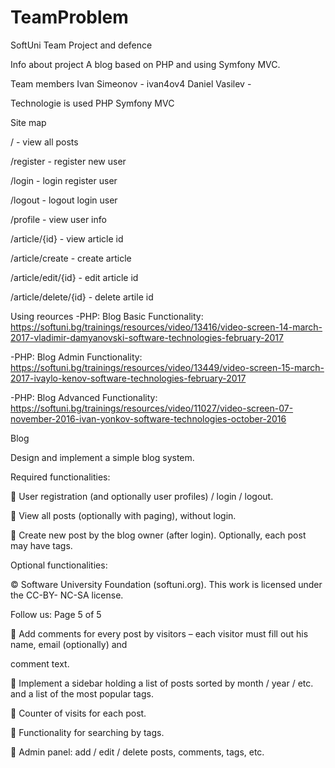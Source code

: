 # TeamProblem
SoftUni Team Project and defence
 
 Info about project 
 A blog based on PHP and using Symfony MVC.  
 
 Team members 
  Ivan Simeonov - ivan4ov4
  Daniel Vasilev - 
 
 Technologie is used 
  PHP
  Symfony MVC 
 
 Site map  

 / - view all posts
 
 /register - register new user
 
 /login    - login register user 
 
 /logout   - logout login user
 
 /profile  - view user info
 
 /article/{id} - view article id 
 
 /article/create  - create article
 
 /article/edit/{id} - edit article id 
 
 /article/delete/{id} - delete artile id
 
 
 Using reources
 -PHP: Blog Basic Functionality: https://softuni.bg/trainings/resources/video/13416/video-screen-14-march-2017-vladimir-damyanovski-software-technologies-february-2017
 
 -PHP: Blog Admin Functionality: https://softuni.bg/trainings/resources/video/13449/video-screen-15-march-2017-ivaylo-kenov-software-technologies-february-2017
 
 -PHP: Blog Advanced Functionality: https://softuni.bg/trainings/resources/video/11027/video-screen-07-november-2016-ivan-yonkov-software-technologies-october-2016
 
 
 
 
 Blog

Design and implement a simple blog system.

Required functionalities:

 User registration (and optionally user profiles) / login / logout.

 View all posts (optionally with paging), without login.

 Create new post by the blog owner (after login). Optionally, each post may have tags.

Optional functionalities:

© Software University Foundation (softuni.org). This work is licensed under the CC-BY- NC-SA license.

Follow us: Page 5 of 5

 Add comments for every post by visitors – each visitor must fill out his name, email (optionally) and

comment text.

 Implement a sidebar holding a list of posts sorted by month / year / etc. and a list of the most popular tags.

 Counter of visits for each post.

 Functionality for searching by tags.

 Admin panel: add / edit / delete posts, comments, tags, etc.
 
 
